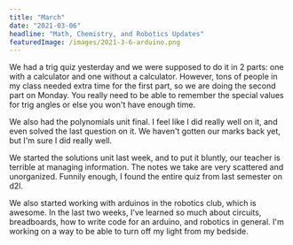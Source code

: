 ```yaml
---
title: "March"
date: "2021-03-06"
headline: "Math, Chemistry, and Robotics Updates"
featuredImage: /images/2021-3-6-arduino.png 
---
```


We had a trig quiz yesterday and we were supposed to do it in 2 parts: one with a calculator and one without a calculator. However, tons of people in my class needed extra time for the first part, so we are doing the second part on Monday. You really need to be able to remember the special values for trig angles or else you won't have enough time.  

We also had the polynomials unit final. I feel like I did really well on it, and even solved the last question on it. We haven't gotten our marks back yet, but I'm sure I did really well.  


We started the solutions unit last week, and to put it bluntly, our teacher is terrible at managing information. The notes we take are very scattered and unorganized. Funnily enough, I found the entire quiz from last semester on d2l.  


We also started working with arduinos in the robotics club, which is awesome. In the last two weeks, I've learned so much about circuits, breadboards, how to write code for an arduino, and robotics in general. I'm working on a way to be able to turn off my light from my bedside.
